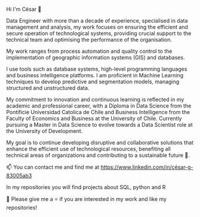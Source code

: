 Hi I'm César 👋 

Data Engineer with more than a decade of experience, specialised in data management and analysis, my work focuses on ensuring the efficient and secure operation of technological systems, providing crucial support to the technical team and optimising the performance of the organisation.

My work ranges from process automation and quality control to the implementation of geographic information systems (GIS) and databases.

I use tools such as database systems, high-level programming languages and business intelligence platforms. I am proficient in Machine Learning techniques to develop predictive and segmentation models, managing structured and unstructured data.

My commitment to innovation and continuous learning is reflected in my academic and professional career, with a Diploma in Data Science from the Pontificie Universidad Catolica de Chile and Business Intelligence from the Faculty of Economics and Business at the University of Chile. Currently pursuing a Master in Data Science to evolve towards a Data Scientist role at the University of Development. 

My goal is to continue developing disruptive and collaborative solutions that enhance the efficient use of technological resources, benefiting all technical areas of organizations and contributing to a sustainable future 🌱.

📫 You can contact me and find me at https://www.linkedin.com/in/césar-g-83005ab3

In my repositories you will find projects about SQL, python and R

👏 Please give me a ⭐️ if you are interested in my work and like my repositories!


<!---
Godoca2/Godoca2 is a ✨ special ✨ repository because its `README.md` (this file) appears on your GitHub profile.
You can click the Preview link to take a look at your changes.
--->
